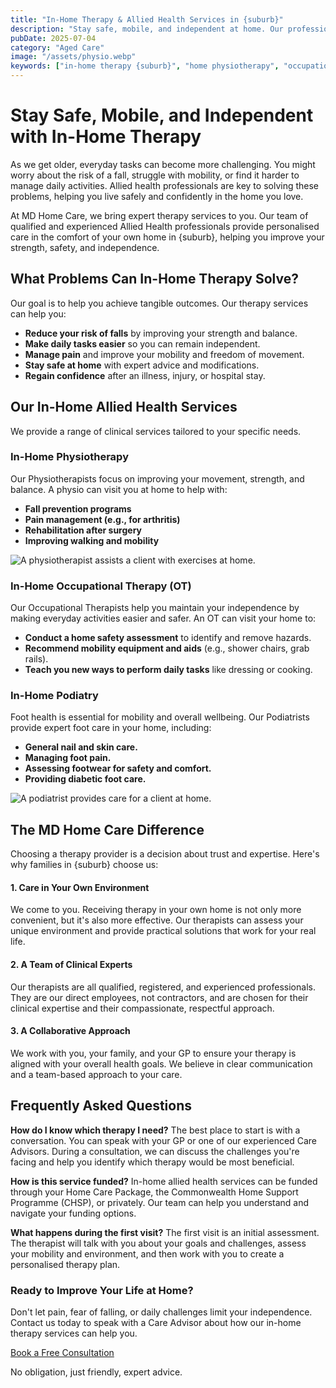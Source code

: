 ```yaml
---
title: "In-Home Therapy & Allied Health Services in {suburb}"
description: "Stay safe, mobile, and independent at home. Our professional therapists in {suburb}—including Physiotherapists, Occupational Therapists, and Podiatrists—provide expert care in the comfort of your own home."
pubDate: 2025-07-04
category: "Aged Care"
image: "/assets/physio.webp"
keywords: ["in-home therapy {suburb}", "home physiotherapy", "occupational therapy at home", "allied health {suburb}"]
---
```


# Stay Safe, Mobile, and Independent with In-Home Therapy

As we get older, everyday tasks can become more challenging. You might worry about the risk of a fall, struggle with mobility, or find it harder to manage daily activities. Allied health professionals are key to solving these problems, helping you live safely and confidently in the home you love.

At MD Home Care, we bring expert therapy services to you. Our team of qualified and experienced Allied Health professionals provide personalised care in the comfort of your own home in {suburb}, helping you improve your strength, safety, and independence.

## What Problems Can In-Home Therapy Solve?

Our goal is to help you achieve tangible outcomes. Our therapy services can help you:

*   **Reduce your risk of falls** by improving your strength and balance.
*   **Make daily tasks easier** so you can remain independent.
*   **Manage pain** and improve your mobility and freedom of movement.
*   **Stay safe at home** with expert advice and modifications.
*   **Regain confidence** after an illness, injury, or hospital stay.

## Our In-Home Allied Health Services

We provide a range of clinical services tailored to your specific needs.

### In-Home Physiotherapy
Our Physiotherapists focus on improving your movement, strength, and balance. A physio can visit you at home to help with:
*   **Fall prevention programs**
*   **Pain management (e.g., for arthritis)**
*   **Rehabilitation after surgery**
*   **Improving walking and mobility**

![A physiotherapist assists a client with exercises at home.](/assets/physio.webp)

### In-Home Occupational Therapy (OT)
Our Occupational Therapists help you maintain your independence by making everyday activities easier and safer. An OT can visit your home to:
*   **Conduct a home safety assessment** to identify and remove hazards.
*   **Recommend mobility equipment and aids** (e.g., shower chairs, grab rails).
*   **Teach you new ways to perform daily tasks** like dressing or cooking.

### In-Home Podiatry
Foot health is essential for mobility and overall wellbeing. Our Podiatrists provide expert foot care in your home, including:
*   **General nail and skin care.**
*   **Managing foot pain.**
*   **Assessing footwear for safety and comfort.**
*   **Providing diabetic foot care.**

![A podiatrist provides care for a client at home.](/assets/dieticiain.webp)

## The MD Home Care Difference

Choosing a therapy provider is a decision about trust and expertise. Here's why families in {suburb} choose us:

#### **1. Care in Your Own Environment**
We come to you. Receiving therapy in your own home is not only more convenient, but it's also more effective. Our therapists can assess your unique environment and provide practical solutions that work for your real life.

#### **2. A Team of Clinical Experts**
Our therapists are all qualified, registered, and experienced professionals. They are our direct employees, not contractors, and are chosen for their clinical expertise and their compassionate, respectful approach.

#### **3. A Collaborative Approach**
We work with you, your family, and your GP to ensure your therapy is aligned with your overall health goals. We believe in clear communication and a team-based approach to your care.

## Frequently Asked Questions

**How do I know which therapy I need?**
The best place to start is with a conversation. You can speak with your GP or one of our experienced Care Advisors. During a consultation, we can discuss the challenges you're facing and help you identify which therapy would be most beneficial.

**How is this service funded?**
In-home allied health services can be funded through your Home Care Package, the Commonwealth Home Support Programme (CHSP), or privately. Our team can help you understand and navigate your funding options.

**What happens during the first visit?**
The first visit is an initial assessment. The therapist will talk with you about your goals and challenges, assess your mobility and environment, and then work with you to create a personalised therapy plan.

### Ready to Improve Your Life at Home?

Don't let pain, fear of falling, or daily challenges limit your independence. Contact us today to speak with a Care Advisor about how our in-home therapy services can help you.

<div class="cta-button-container">
<a href="/contact" class="cta-button">Book a Free Consultation</a>
<p class="cta-subtext">No obligation, just friendly, expert advice.</p>
</div> 